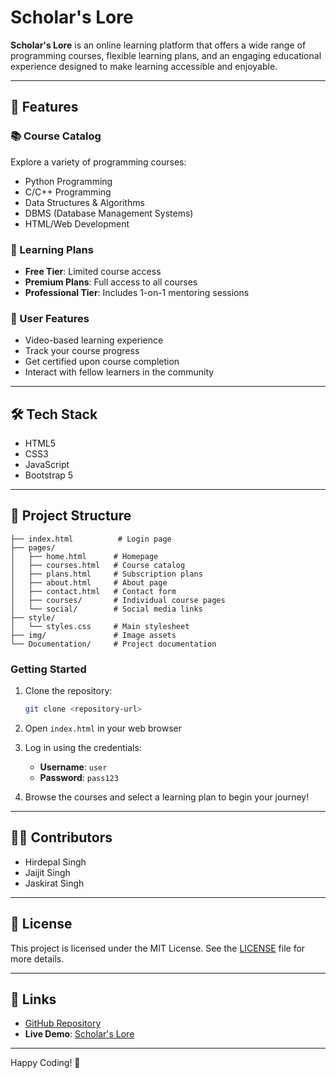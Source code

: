 # Scholar's Lore

**Scholar's Lore** is an online learning platform that offers a wide range of programming courses, flexible learning plans, and an engaging educational experience designed to make learning accessible and enjoyable.

---

## 🌟 Features

### 📚 Course Catalog

Explore a variety of programming courses:

- Python Programming
- C/C++ Programming
- Data Structures & Algorithms
- DBMS (Database Management Systems)
- HTML/Web Development

### 🧠 Learning Plans

- **Free Tier**: Limited course access
- **Premium Plans**: Full access to all courses
- **Professional Tier**: Includes 1-on-1 mentoring sessions

### 👥 User Features

- Video-based learning experience
- Track your course progress
- Get certified upon course completion
- Interact with fellow learners in the community

---

## 🛠️ Tech Stack

- HTML5
- CSS3
- JavaScript
- Bootstrap 5

---

## 📁 Project Structure
```
├── index.html          # Login page
├── pages/
│   ├── home.html      # Homepage
│   ├── courses.html   # Course catalog
│   ├── plans.html     # Subscription plans
│   ├── about.html     # About page
│   ├── contact.html   # Contact form
│   ├── courses/       # Individual course pages
│   └── social/        # Social media links
├── style/
│   └── styles.css     # Main stylesheet
├── img/               # Image assets
└── Documentation/     # Project documentation
```
### Getting Started

1. Clone the repository:

   ```bash
   git clone <repository-url>
   ```
2. Open `index.html` in your web browser
3. Log in using the credentials:
   - **Username**: `user`
   - **Password**: `pass123`
4. Browse the courses and select a learning plan to begin your journey!

---

## 👨‍💻 Contributors

- Hirdepal Singh
- Jaijit Singh
- Jaskirat Singh

---

## 📄 License

This project is licensed under the MIT License. See the [LICENSE](LICENSE) file for more details.

---

## 🔗 Links

- [GitHub Repository](#)
- **Live Demo**: [Scholar's Lore](https://scholars-lore.vercel.app/)

---

Happy Coding! 🚀
